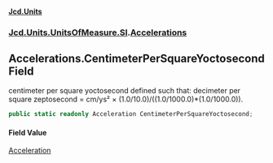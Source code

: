 #### [Jcd.Units](index.md 'index')
### [Jcd.Units.UnitsOfMeasure.SI](Jcd.Units.UnitsOfMeasure.SI.md 'Jcd.Units.UnitsOfMeasure.SI').[Accelerations](Accelerations.md 'Jcd.Units.UnitsOfMeasure.SI.Accelerations')

## Accelerations.CentimeterPerSquareYoctosecond Field

centimeter per square yoctosecond defined such that: decimeter per square zeptosecond = cm/ys² × (1.0/10.0)/((1.0/1000.0)*(1.0/1000.0)).

```csharp
public static readonly Acceleration CentimeterPerSquareYoctosecond;
```

#### Field Value
[Acceleration](Acceleration.md 'Jcd.Units.UnitTypes.Acceleration')